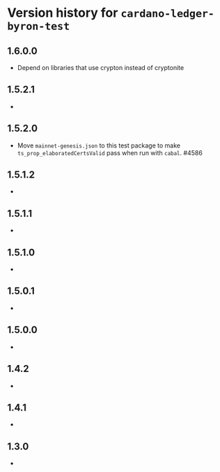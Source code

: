 # Version history for `cardano-ledger-byron-test`

## 1.6.0.0

* Depend on libraries that use crypton instead of cryptonite

## 1.5.2.1

*

## 1.5.2.0

* Move `mainnet-genesis.json` to this test package to make `ts_prop_elaboratedCertsValid` pass when run with `cabal`. #4586

## 1.5.1.2

*

## 1.5.1.1

*

## 1.5.1.0

*

## 1.5.0.1

*

## 1.5.0.0

*

## 1.4.2

*

## 1.4.1

*

## 1.3.0

*
